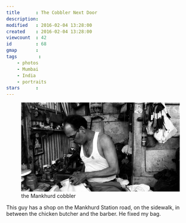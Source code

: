 ```yaml
---
title      : The Cobbler Next Door
description: 
modified   : 2016-02-04 13:28:00
created    : 2016-02-04 13:28:00
viewcount  : 42
id         : 68
gmap       :
tags        :
    - photos
    - Mumbai
    - India
    - portraits
stars      :
---
```


<figure>
    <img src="img/cobbler.jpg">
    <figcaption>the Mankhurd cobbler</figcaption>
</figure>

This guy has a shop on the Mankhurd Station road, on the sidewalk, in between the chicken butcher and the barber. He fixed my bag.
